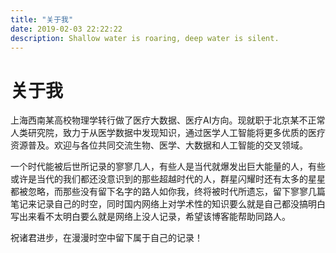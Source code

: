 ```yaml
---
title: "关于我"
date: 2019-02-03 22:22:22 
description: Shallow water is roaring, deep water is silent.
---
```


# 关于我

上海西南某高校物理学转行做了医疗大数据、医疗AI方向。现就职于北京某不正常人类研究院，致力于从医学数据中发现知识，通过医学人工智能将更多优质的医疗资源普及。欢迎与各位共同交流生物、医学、大数据和人工智能的交叉领域。

一个时代能被后世所记录的寥寥几人，有些人是当代就爆发出巨大能量的人，有些或许是当代的我们都还没意识到的那些超越时代的人，群星闪耀时还有太多的星星都被忽略，而那些没有留下名字的路人如你我，终将被时代所遗忘，留下寥寥几篇笔记来记录自己的时空，同时国内网络上对学术性的知识要么就是自己都没搞明白写出来看不太明白要么就是网络上没人记录，希望该博客能帮助同路人。

祝诸君进步，在漫漫时空中留下属于自己的记录！

